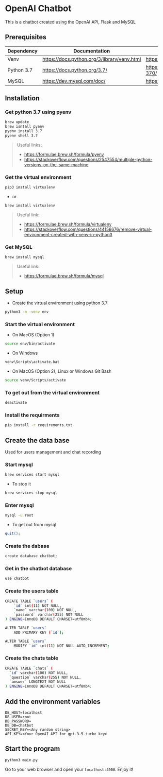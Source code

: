 # OpenAI Chatbot

This is a chatbot created using the OpenAI API, Flask and MySQL

## Prerequisites
| Dependency | Documentation | MacOS Installation |
| ------ | ------ | ----- |
| Venv | https://docs.python.org/3/library/venv.html | https://formulae.brew.sh/formula/virtualenv |
| Python 3.7 | https://docs.python.org/3.7/ | https://www.python.org/downloads/release/python-370/ |
| MySQL | https://dev.mysql.com/doc/ | https://formulae.brew.sh/formula/mysql |

## Installation
### Get python 3.7 using pyenv
```sh
brew update
brew isntall pyenv 
pyenv install 3.7
pyenv shell 3.7
```
> Useful links:
> * https://formulae.brew.sh/formula/pyenv
> * https://stackoverflow.com/questions/2547554/multiple-python-versions-on-the-same-machine 

### Get the virtual environment
```sh
pip3 install virtualenv
```
* or
```sh
brew install virtualenv
```
> Useful link:
> * https://formulae.brew.sh/formula/virtualenv
> * https://stackoverflow.com/questions/44158676/remove-virtual-environment-created-with-venv-in-python3

### Get MySQL
```sh
brew install mysql
```
> Useful link:
> * https://formulae.brew.sh/formula/mysql

## Setup
* Create the virtual environment using python 3.7
```sh
python3 -m -venv env
```
### Start the virtual environment
* On MacOS (Option 1)
```sh
source env/bin/activate
```
* On Windows
```sh
venv\Scripts\activate.bat
```
* On MacOS (Option 2), Linux or Windows Git Bash
```sh
source venv/Scripts/activate
```
### To get out from the virtual environment
```sh
deactivate
```
### Install the requirments
```sh
pip install -r requirements.txt
```
## Create the data base
Used for users management and chat recording
### Start mysql
```sh
brew services start mysql
```
* To stop it
```sh
brew services stop mysql
```
### Enter mysql
```sh
mysql -u root
```
* To get out from mysql
```sh
quit();
```
### Create the dabase
```sh
create database chatbot;
```
### Get in the chatbot database
```sh
use chatbot
```
### Create the users table
```sh
CREATE TABLE `users` (
    `id` int(11) NOT NULL,
    `name` varchar(100) NOT NULL,
    `password` varchar(255) NOT NULL
) ENGINE=InnoDB DEFAULT CHARSET=utf8mb4;

ALTER TABLE `users`
    ADD PRIMARY KEY (`id`);

ALTER TABLE `users`
    MODIFY `id` int(11) NOT NULL AUTO_INCREMENT;
```
### Create the chats table
```sh
CREATE TABLE `chats` (
  `id` varchar(100) NOT NULL,
  `question` varchar(255) NOT NULL,
  `answer` LONGTEXT NOT NULL
) ENGINE=InnoDB DEFAULT CHARSET=utf8mb4;
```
## Add the environment variables
```
DB_HOST=localhost
DB_USER=root
DB_PASSWORD=
DB_DB=chatbot
SECRET_KEY=<Any random string>
API_KEY=<Your OpenAI API for gpt-3.5-turbo key>
```

## Start the program
```sh
python3 main.py
```

Go to your web browser and open your `localhost:4000`.
Enjoy it!
